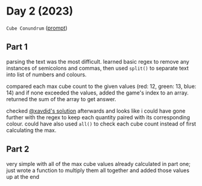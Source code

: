 # Day 2 (2023)

`Cube Conundrum` ([prompt](https://adventofcode.com/2023/day/2))

## Part 1
parsing the text was the most difficult. learned basic regex to remove any instances of semicolons and commas, then used `split()` to separate text into list of numbers and colours. 

compared each max cube count to the given values (red: 12, green: 13, blue: 14) and if none exceeded the values, added the game's index to an array. returned the sum of the array to get answer.

checked [@xavdid's solution](https://advent-of-code.xavd.id/writeups/2023/day/2/) afterwards and looks like i could have gone further with the regex to keep each quantity paired with its corresponding colour. could have also used `all()` to check each cube count instead of first calculating the max.

## Part 2
very simple with all of the max cube values already calculated in part one; just wrote a function to multiply them all together and added those values up at the end
